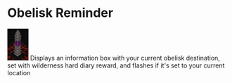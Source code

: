 # Obelisk Reminder
![icon](./icon.png) 
Displays an information box with your current obelisk destination, set with wilderness hard diary reward, and flashes if it's set to your current location
